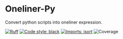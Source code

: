 # Oneliner-Py
Convert python scripts into oneliner expression.  

[![Ruff](https://img.shields.io/endpoint?url=https://raw.githubusercontent.com/astral-sh/ruff/main/assets/badge/v2.json)](https://github.com/astral-sh/ruff)
[![Code style: black](https://img.shields.io/badge/code%20style-black-000000.svg)](https://github.com/psf/black)
[![Imports: isort](https://img.shields.io/badge/%20imports-isort-%231674b1?style=flat&labelColor=ef8336)](https://pycqa.github.io/isort/)
![Coverage](https://img.shields.io/endpoint?url=https://gist.githubusercontent.com/yunline/e86b754a309a222ab53215c9d5ff5594/raw/Oneliner-Py_coverage.json)
